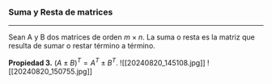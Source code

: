 ### Suma y Resta de matrices
***
Sean A y B dos matrices de orden $m \times n$. La suma o resta es la matriz que resulta de sumar o restar término a término.

**Propiedad 3.** $(A\pm B)^T= A^T \pm B^T$.
![[20240820_145108.jpg]]
![[20240820_150755.jpg]]

